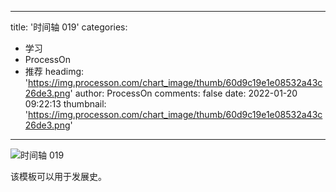 
---
title: '时间轴 019'
categories: 
 - 学习
 - ProcessOn
 - 推荐
headimg: 'https://img.processon.com/chart_image/thumb/60d9c19e1e08532a43c26de3.png'
author: ProcessOn
comments: false
date: 2022-01-20 09:22:13
thumbnail: 'https://img.processon.com/chart_image/thumb/60d9c19e1e08532a43c26de3.png'
---

<div>   
<img class="thumb" alt="时间轴 019" src="https://img.processon.com/chart_image/thumb/60d9c19e1e08532a43c26de3.png" referrerpolicy="no-referrer">
<p>该模板可以用于发展史。</p>  
</div>
            